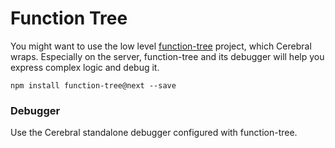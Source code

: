 # Function Tree
You might want to use the low level [function-tree](https://github.com/cerebral/cerebral/tree/master/packages/function-tree) project, which Cerebral wraps. Especially on the server, function-tree and its debugger will help you express complex logic and debug it.

`npm install function-tree@next --save`

### Debugger
Use the Cerebral standalone debugger configured with function-tree.
